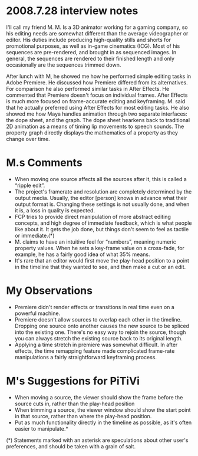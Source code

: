 # 2008.7.28 interview notes

I'll call my friend M. M. Is a 3D animator working for a gaming company,
so his editing needs are somewhat different than the average
videographer or editor. His duties include producing high-quality stills
and shorts for promotional purposes, as well as in-game cinematics
(ICG). Most of his sequences are pre-rendered, and brought in as
sequenced images. In general, the sequences are rendered to their
finished length and only occasionally are the sequences trimmed down.

After lunch with M, he showed me how he performed simple editing tasks
in Adobe Premiere. He discussed how Premiere differed from its
alternatives. For comparison he also performed similar tasks in After
Effects. He commented that Premiere doesn't focus on individual frames.
After Effects is much more focused on frame-accurate editing and
keyframing. M. said that he actually preferred using After Effects for
most editing tasks. He also showed me how Maya handles animation through
two separate interfaces: the dope sheet, and the graph. The dope sheet
hearkens back to traditional 2D animation as a means of timing lip
movements to speech sounds. The property graph directly displays the
mathematics of a property as they change over time.

# M.s Comments

-   When moving one source affects all the sources after it, this is
    called a “ripple edit”.
-   The project's framerate and resolution are completely determined by
    the output media. Usually, the editor \[person\] knows in advance
    what their output format is. Changing these settings is not usually
    done, and when it is, a loss in quality is expected.
-   FCP tries to provide direct manipulation of more abstract editing
    concepts, and high degree of immediate feedback, which is what
    people like about it. It gets the job done, but things don't seem to
    feel as tactile or immediate.(\*)
-   M. claims to have an intuitive feel for “numbers”, meaning numeric
    property values. When he sets a key-frame value on a cross-fade, for
    example, he has a fairly good idea of what 35% means.
-   It's rare that an editor would first move the play-head position to
    a point in the timeline that they wanted to see, and then make a cut
    or an edit.

# My Observations

-   Premiere didn't render effects or transitions in real time even on a
    powerful machine.
-   Premiere doesn't allow sources to overlap each other in the
    timeline. Dropping one source onto another causes the new source to
    be spliced into the existing one. There's no easy way to rejoin the
    source, though you can always stretch the existing source back to
    its original length.
-   Applying a time stretch in premiere was somewhat difficult. In after
    effects, the time remapping feature made complicated frame-rate
    manipulations a fairly straightforward keyframing process.

# M's Suggestions for PiTiVi

-   When moving a source, the viewer should show the frame before the
    source cuts in, rather than the play-head position
-   When trimming a source, the viewer window should show the start
    point in that source, rather than where the play-head position.
-   Put as much functionality directly in the timeline as possible, as
    it's often easier to manipulate.\*

(\*) Statements marked with an asterisk are speculations about other
user's preferences, and should be taken with a grain of salt.
